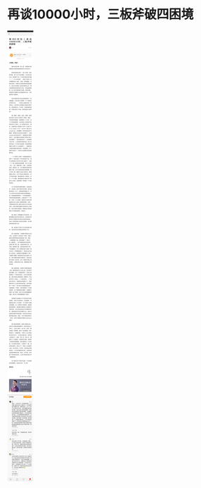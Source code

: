 # 再谈10000小时，三板斧破四困境



![wj-10-12-第003封信丨再谈10000小时，三板斧破四困境【公众号：网课汇】](assets/wj-10-12-第003封信丨再谈10000小时，三板斧破四困境【公众号：网课汇】.png)
